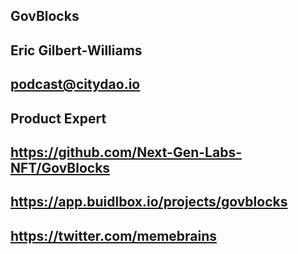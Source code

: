 ## GovBlocks

## Eric Gilbert-Williams

## podcast@citydao.io

## Product Expert

## https://github.com/Next-Gen-Labs-NFT/GovBlocks

## https://app.buidlbox.io/projects/govblocks

## https://twitter.com/memebrains
